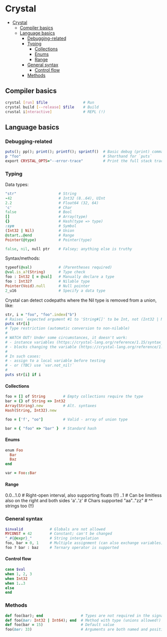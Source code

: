 # Crystal

- [Crystal](#crystal)
  - [Compiler basics](#compiler-basics)
  - [Language basics](#language-basics)
    - [Debugging-related](#debugging-related)
    - [Typing](#typing)
      - [Collections](#collections)
      - [Enums](#enums)
      - [Range](#range)
    - [General syntax](#general-syntax)
      - [Control flow](#control-flow)
    - [Methods](#methods)

## Compiler basics

```sh
crystal [run] $file                # Run
crystal build [--release] $file    # Build
crustal i[nteractive]              # REPL (!)
```

## Language basics

### Debugging-related

```rb
puts(); pp(); print(); printf(); sprintf()  # Basic debug (print) commands
p "foo"                                     # Shorthand for `puts`
export CRYSTAL_OPTS="--error-trace"         # Print the full stack trace
```

### Typing

Data types:

```rb
"str"                   # String
-42                     # Int32 (8..64), UInt
2.2                     # Float64 (32, 64)
'c'                     # Char
false                   # Bool
[]                      # Array(type)
{}                      # Hash(type => type)
:sym                    # Symbol
(Int32 | Nil)           # Union
@start..@end            # Range
Pointer(@type)          # Pointer(type)

false, nil, null ptr    # Falsey; anything else is truthy
```

Syntax/methods:

```rb
typeof(@val)            # (Parentheses required)
@val.is_a?(String)      # Type check
foo : Int32 [ = @val]   # Manually declare a type
foo : Int32?            # Nilable type
Pointer(Void).null      # Null pointer
2_u16                   # Specify a data type
```

Crystal can detect codepaths where the Nil type is removed from a union, like:

```rb
str, i = "foo", "foo".index("b")
# Raises `expected argument #1 to 'String#[]' to be Int, not (Int32 | Nil)`
puts str[i]
# Type restriction (automatic conversion to non-nilable)
#
# WATCH OUT! Under some circumstances, it doesn't work:
# - instance variables (https://crystal-lang.org/reference/1.15/syntax_and_semantics/if_var_nil.html#instance-variables)
# - blocks changing the variable (https://crystal-lang.org/reference/1.15/syntax_and_semantics/closures.html#type-of-closured-variables)
#
# In such cases:
# - assign to a local variable before testing
# - or (TBC) use `var.not_nil!`
#
puts str[i] if i
```

#### Collections

```rb
foo = [] of String        # Empty collections require the type
bar = {} of String => Int32
Array(String).new         # Alt. syntaxes
Hash(String, Int32).new

foo = ['f', "oo"]         # Valid - array of union type

bar = { "foo" => "bar" }  # Standard hash
```

#### Enums

```rb
enum Foo
  Bar
  Baz
end

var = Foo::Bar
```

#### Range

0.0...1.0     # Right-open interval, also supporting floats (!!)
..1           # Can be limitless also on the right and both sides
'a'..'z'      # Chars supported
"aa".."zz"    # ^^ strings too (!!)

### General syntax

```rb
$invalid            # Globals are not allowed
MYCONST = 42        # Constant; can't be changed
"_#{@expr}_"        # String interpolation
foo, bar = 0, 1     # Multiple assignment (can also exchange variables)
foo ? bar : baz     # Ternary operator is supported
```

#### Control flow

```rb
case $val
when 1, 2, 3
when Int32
when 1..3
else
end
```

### Methods

```rb
def foo(bar); end                 # Types are not required in the signature
def foo(bar: Int32 | Int64); end  # Method with type (unions allowed!)
def foo(bar = 15)                 # Default value
foo(bar: 33)                      # Arguments are both named and positional (!!)
```
